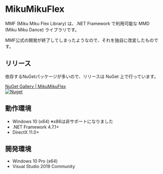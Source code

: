# MikuMikuFlex

MMF (Miku Miku Flex Library) は、.NET Framework で利用可能な MMD (Miku Miku Dance) ライブラリです。

MMF公式の開発が終了してしまったようなので、それを独自に改変したものです。

## リリース

依存するNuGetパッケージが多いので、リリースは NuGet 上で行っています。

[NuGet Gallery | MikuMikuFlex<br/>![Nuget](https://img.shields.io/nuget/vpre/MikuMikuFlex.svg)](https://www.nuget.org/packages/MikuMikuFlex/)


## 動作環境
* Windows 10 (x64) ※x86は非サポートになりました
* .NET Framework 4.7.1+
* DirectX 11.0+

## 開発環境
* Windows 10 Pro (x64)
* Visual Studio 2019 Community

